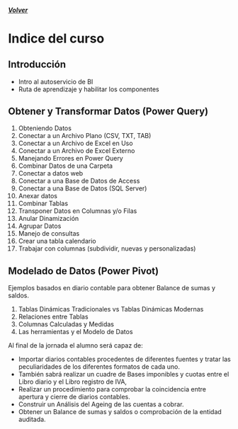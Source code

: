 ##### [Volver](/Curso-de-Herramientas-analiticas-para-auditoria-I/)
<script src="https://kit.fontawesome.com/065728df02.js" crossorigin="anonymous"></script>

# Indice del curso

## Introducción
  *	Intro al autoservicio de BI
  *	Ruta de aprendizaje y habilitar los componentes
## Obtener y Transformar Datos (Power Query)
  1. Obteniendo Datos
  1.	Conectar a un Archivo Plano (CSV, TXT, TAB)
  1.	Conectar a un Archivo de Excel en Uso
  1.	Conectar a un Archivo de Excel Externo
  1.	Manejando Errores en Power Query
  1.	Combinar Datos de una Carpeta
  1.	Conectar a datos web
  1.	Conectar a una Base de Datos de Access
  1.	Conectar a una Base de Datos (SQL Server)
  1.	Anexar datos
  1.	Combinar Tablas 
  1.	Transponer Datos en Columnas y/o Filas
  1.	Anular Dinamización
  1.	Agrupar Datos
  1. Manejo de consultas
  1. Crear una tabla calendario
  1. Trabajar con columnas (subdividir, nuevas y personalizadas) <a href="#"> <i class="fas fa-file-excel"></i></a> 



 
## Modelado de Datos (Power Pivot)
  Ejemplos basados en diario contable para obtener Balance de sumas y saldos.
  1.	Tablas Dinámicas Tradicionales vs Tablas Dinámicas Modernas
  1.	Relaciones entre Tablas
  1.	Columnas Calculadas y Medidas
  1.	Las herramientas y el Modelo de Datos


Al final de la jornada el alumno será capaz de:
*	Importar diarios contables procedentes de diferentes fuentes y tratar las peculiaridades de los diferentes formatos de cada uno.
*	También sabrá realizar un cuadre de Bases imponibles y cuotas entre el Libro diario y el Libro registro de IVA, 
*	Realizar un procedimiento para comprobar la coincidencia entre apertura y cierre de diarios contables.
*	Construir un Análisis del Ageing de las cuentas a cobrar. 
*	Obtener un Balance de sumas y saldos o comprobación de la entidad auditada.

